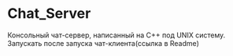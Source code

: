 # Chat_Server
Консольный чат-сервер, написанный на С++ под UNIX систему. Запускать после запуска чат-клиента(ссылка в Readme) 

